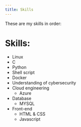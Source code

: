 ```yaml
---
title: Skills
---
```

These are my skills in order:
# Skills:
* Linux
* C
* Python
* Shell script
* Docker
* Understanding of cybersecurity
* Cloud engineering
   * Azure
* Database
   * MYSQL
* Front-end
   * HTML & CSS
   * Javascript


